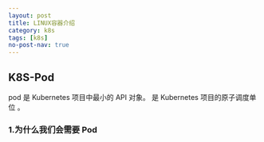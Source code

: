 ```yaml
---
layout: post
title: LINUX容器介绍
category: k8s
tags: [k8s]
no-post-nav: true
---
```


## K8S-Pod

pod 是 Kubernetes 项目中最小的 API 对象。  是 Kubernetes 项目的原子调度单位 。



###  1.为什么我们会需要 Pod 

